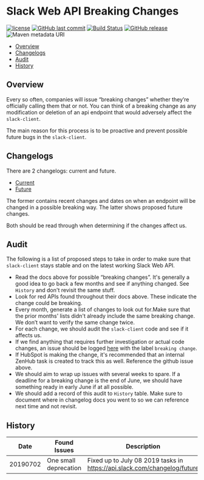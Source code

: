 # Slack Web API Breaking Changes

[![license](https://img.shields.io/github/license/HubSpot/slack-client.svg?style=social)](https://github.com/HubSpot/slack-client/blob/master/LICENSE)
[![GitHub last commit](https://img.shields.io/github/last-commit/HubSpot/slack-client.svg?style=social)](https://github.com/HubSpot/slack-client/commits/master)
 [![Build Status](https://travis-ci.org/HubSpot/slack-client.svg?branch=master)](https://travis-ci.org/HubSpot/slack-client) [![GitHub release](https://img.shields.io/github/release/HubSpot/slack-client.svg)](https://github.com/HubSpot/slack-client/releases) ![Maven metadata URI](https://img.shields.io/maven-metadata/v/http/central.maven.org/maven2/com/hubspot/slack/slack-client/maven-metadata.xml.svg)

* [Overview](#overview)
* [Changelogs](#changelogs)
* [Audit](#audit)
* [History](#history)

## Overview

Every so often, companies will issue “breaking changes” whether they’re officially calling them that or not.
You can think of a breaking change as any modification or deletion of an api endpoint that would adversely affect the `slack-client`.

The main reason for this process is to be proactive and prevent possible future bugs in the `slack-client`.

## Changelogs

There are 2 changelogs: current and future.

* [Current](https://api.slack.com/changelog)
* [Future](https://api.slack.com/changelog/future)

The former contains recent changes and dates on when an endpoint will be changed in a possible breaking way.
The latter shows proposed future changes.

Both should be read through when determining if the changes affect us.

## Audit

The following is a list of proposed steps to take in order to make sure that `slack-client` stays stable and on the latest working Slack Web API.

* Read the docs above for possible “breaking changes”. It's generally a good idea to go back a few months and see if anything changed. See `History` and don't revisit the same stuff.
* Look for red APIs found throughout their docs above. These indicate the change could be breaking.
* Every month, generate a list of changes to look out for.Make sure that the prior months' lists didn't already include the same breaking change. We don’t want to verify the same change twice.
* For each change, we should audit the `slack-client` code and see if it affects us.
* If we find anything that requires further investigation or actual code changes, an issue should be logged [here](https://github.com/HubSpot/slack-client/issues) with the label `breaking change`.
* If HubSpot is making the change, it's recommended that an internal ZenHub task is created to track this as well. Reference the github issue above.
* We should aim to wrap up issues with several weeks to spare. If a deadline for a breaking change is the end of June, we should have something ready in early June if at all possible.
* We should add a record of this audit to `History` table. Make sure to document where in changelog docs you went to so we can reference next time and not revisit.

## History

| Date | Found Issues | Description |
| ---- | ------------ | ----------- |
| 20190702 | One small deprecation | Fixed up to July 08 2019 tasks in https://api.slack.com/changelog/future |
